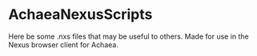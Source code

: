 # AchaeaNexusScripts
Here be some .nxs files that may be useful to others.
Made for use in the Nexus browser client for Achaea.
